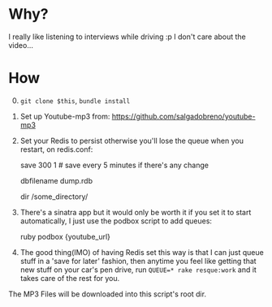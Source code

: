 Why?
===

I really like listening to interviews while driving :p
I don't care about the video...

How
===

0. `git clone $this`, `bundle install`
1. Set up Youtube-mp3 from: https://github.com/salgadobreno/youtube-mp3
2. Set your Redis to persist otherwise you'll lose the queue when you
   restart, on redis.conf:

    save 300 1 # save every 5 minutes if there's any change
    
    dbfilename dump.rdb
    
    dir /some_directory/

3. There's a sinatra app but it would only be worth it if you set it to
   start automatically, I just use the podbox script to add queues:

    ruby podbox {youtube_url}

4. The good thing(IMO) of having Redis set this way is that I can just
   queue stuff in a 'save for later' fashion, then anytime you feel like
getting that new stuff on your car's pen drive, run `QUEUE=* rake
resque:work` and it takes care of the rest for you. 

The MP3 Files will be downloaded into this script's root dir.
